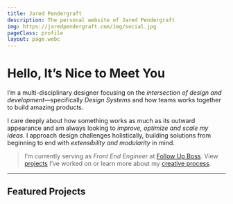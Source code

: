 ```yaml
---
title: Jared Pendergraft
description: The personal website of Jared Pendergraft
img: https://jaredpendergraft.com/img/social.jpg
pageClass: profile
layout: page.webc
---
```


<profile-img webc:nokeep src="https://images.ctfassets.net/cuehicrlqnvu/48OC0pyrFD6iWSokRiz3Zs/f9fb4d4df16062af7a4eb885b1abc08e/profile-big.jpg"></profile-img>

# Hello, It’s Nice to Meet You

I’m a multi-disciplinary designer focusing on the _intersection of design and development_—specifically _Design Systems_ and how teams works together to build amazing products.

I care deeply about how something works as much as its outward appearance and am always looking to _improve, optimize and scale my ideas_. I approach design challenges holistically, building solutions from beginning to end with _extensibility and modularity_ in mind.

> I’m currently serving as _Front End Engineer_ at [Follow Up Boss](https://followupboss.com/). View [projects](/projects/) I’ve worked on or learn more about my [creative process](/hire/#my-creative-process).

---

## Featured Projects

<gallery webc:nokeep>
  <project-tiles :projects="this.projects.filter(project => project.type === 'featured')" small="true" webc:nokeep>
</gallery>

<style>
  .profile article {
    margin-inline: 0;
    max-inline-size: 100%;
    grid-template-columns: minmax(calc(var(--size__l) + env(safe-area-inset-left)), 1fr) minmax(0, var(--maxWidth)) minmax(calc(var(--size__l) + env(safe-area-inset-left)), 1fr);
    padding-inline: 0;
  }
  .profile article > * {
    grid-column: 2;
  }
</style>

